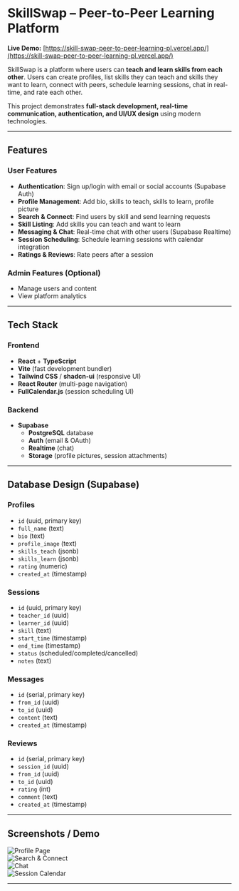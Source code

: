 
<!-- This project is built with:

- Vite
- TypeScript
- React
- shadcn-ui
- Tailwind CSS

Backend-supabase -->

# SkillSwap – Peer-to-Peer Learning Platform

**Live Demo:** [https://skill-swap-peer-to-peer-learning-pl.vercel.app/](https://skill-swap-peer-to-peer-learning-pl.vercel.app/)

SkillSwap is a platform where users can **teach and learn skills from each other**. Users can create profiles, list skills they can teach and skills they want to learn, connect with peers, schedule learning sessions, chat in real-time, and rate each other.

This project demonstrates **full-stack development, real-time communication, authentication, and UI/UX design** using modern technologies.

---

## Features

### User Features
- **Authentication**: Sign up/login with email or social accounts (Supabase Auth)
- **Profile Management**: Add bio, skills to teach, skills to learn, profile picture
- **Search & Connect**: Find users by skill and send learning requests
- **Skill Listing**: Add skills you can teach and want to learn
- **Messaging & Chat**: Real-time chat with other users (Supabase Realtime)
- **Session Scheduling**: Schedule learning sessions with calendar integration
- **Ratings & Reviews**: Rate peers after a session

### Admin Features (Optional)
- Manage users and content
- View platform analytics

---

## Tech Stack

### Frontend
- **React** + **TypeScript**
- **Vite** (fast development bundler)
- **Tailwind CSS** / **shadcn-ui** (responsive UI)
- **React Router** (multi-page navigation)
- **FullCalendar.js** (session scheduling UI)

### Backend
- **Supabase**
  - **PostgreSQL** database
  - **Auth** (email & OAuth)
  - **Realtime** (chat)
  - **Storage** (profile pictures, session attachments)

---

## Database Design (Supabase)

### Profiles
- `id` (uuid, primary key)
- `full_name` (text)
- `bio` (text)
- `profile_image` (text)
- `skills_teach` (jsonb)
- `skills_learn` (jsonb)
- `rating` (numeric)
- `created_at` (timestamp)

### Sessions
- `id` (uuid, primary key)
- `teacher_id` (uuid)
- `learner_id` (uuid)
- `skill` (text)
- `start_time` (timestamp)
- `end_time` (timestamp)
- `status` (scheduled/completed/cancelled)
- `notes` (text)

### Messages
- `id` (serial, primary key)
- `from_id` (uuid)
- `to_id` (uuid)
- `content` (text)
- `created_at` (timestamp)

### Reviews
- `id` (serial, primary key)
- `session_id` (uuid)
- `from_id` (uuid)
- `to_id` (uuid)
- `rating` (int)
- `comment` (text)
- `created_at` (timestamp)

---

## Screenshots / Demo
![Profile Page](screenshots/profile.png)  
![Search & Connect](screenshots/search.png)  
![Chat](screenshots/chat.png)  
![Session Calendar](screenshots/calendar.png)

---



